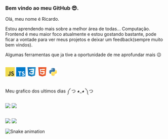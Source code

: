 <h3> Bem vindo ao meu GitHub 😎.</h3>

Olá, meu nome é Ricardo.

Estou aprendendo mais sobre a melhor área de todas... Computação. Frontend é meu maior foco atualmente e estou gostando bastante, pode ficar a vontade para ver meus projetos e deixar um feedback(sempre muito bem vindos).


Algumas ferramentas que ja tive a oportunidade de me aprofundar mais 😉

<div style ="display: inline_block"><br>
  <img align="center" alt="JavaScript" height="30" width"40" src = "https://raw.githubusercontent.com/devicons/devicon/master/icons/javascript/javascript-original.svg">
  <img align="center" alt="CSS" height="30" width"40" src = "https://raw.githubusercontent.com/devicons/devicon/master/icons/typescript/typescript-original.svg">
  <img align="center" alt="CSS" height="30" width"40" src = "https://raw.githubusercontent.com/devicons/devicon/master/icons/css3/css3-original.svg">
  <img align="center" alt="HTML" height="30" width"40" src = "https://raw.githubusercontent.com/devicons/devicon/master/icons/html5/html5-original.svg">
  <img align="center" alt="" height="30" width"40" src = "https://raw.githubusercontent.com/devicons/devicon/master/icons/python/python-original.svg">
</div>
  
  ##
  
  Meu grafico dos ultimos dias ༼ つ ◕_◕ ༽つ

  </div>
  
  

  
  <div>
  
  <img height="180em" src="https://github-readme-stats.vercel.app/api?username=Microfugo&show_icons=true&theme=dracula&include_all_commits=true&count_private=true"/>
  <img height="180em" src="https://github-readme-stats.vercel.app/api/top-langs/?username=Microfugo&layout=compact&langs_count=16&theme=dracula"/>
  </div>
  
   ##

<div>
  <a href="https://instagram.com/ricardounbfp" target="_blank"><img src="https://img.shields.io/badge/-Instagram-%23E4405F?style=for-the-badge&logo=instagram&logoColor=white" target="_blank"></a>
  <a href="https://www.linkedin.com/mwlite/in/ricardo-alves-601b46106" target="_blank"><img src="https://img.shields.io/badge/-LinkedIn-%230077B5?style=for-the-    badge&logo=linkedin&logoColor=white" target="_blank"></a> 
  
  ![Snake animation](https://github.com/Microfugo/Microfugo/blob/output/github-contribution-grid-snake.svg)
  
</div>
